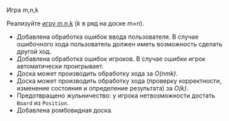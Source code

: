 Игра m,n,k

Реализуйте [игру m,n,k](https://en.wikipedia.org/wiki/M,n,k-game) (_k_ в ряд на доске _m×n_).

* Добавлена обработка ошибок ввода пользователя. В случае ошибочного хода пользователь должен иметь возможность сделать другой ход.
* Добавлена обработка ошибок игроков. В случае ошибки игрок автоматически проигрывает.
* Доска может производить обработку хода за _O(nmk)_.
* Доска может производить обработку хода (проверку корректности, изменение состояния и определение результата) за _O(k)_.
* Предотвращено жульничество: у игрока нетвозможности достать `Board` из `Position`.
* Добавлена ромбовидная доска.
